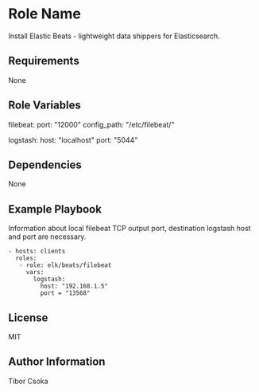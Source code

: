 Role Name
=========

Install Elastic Beats - lightweight data shippers for Elasticsearch.

Requirements
------------

None

Role Variables
--------------

filebeat:
  port: "12000"
  config_path: "/etc/filebeat/"

logstash:
  host: "localhost"
  port: "5044"

Dependencies
------------

None

Example Playbook
----------------

Information about local filebeat TCP output port, destination logstash host and port are necessary.

    - hosts: clients
      roles:
       - role: elk/beats/filebeat
         vars:
           logstash:
             host: "192.168.1.5"
             port = "13568"

License
-------

MIT

Author Information
------------------

Tibor Csoka

